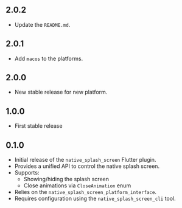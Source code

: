 ## 2.0.2

- Update the `README.md`.

## 2.0.1

- Add `macos` to the platforms.

## 2.0.0

- New stable release for new platform.

## 1.0.0

- First stable release

## 0.1.0

- Initial release of the `native_splash_screen` Flutter plugin.
- Provides a unified API to control the native splash screen.
- Supports:
  - Showing/hiding the splash screen
  - Close animations via `CloseAnimation` enum
- Relies on the `native_splash_screen_platform_interface`.
- Requires configuration using the `native_splash_screen_cli` tool.